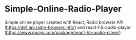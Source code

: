 # Simple-Online-Radio-Player

Simple online player created with React, Radio browser API (https://de1.api.radio-browser.info/) and react-h5-audio-player (https://www.npmjs.com/package/react-h5-audio-player).
